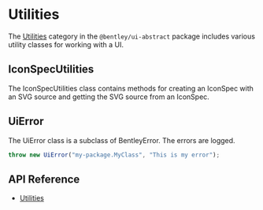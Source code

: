 # Utilities

The [Utilities]($ui-abstract:Utilities) category in the `@bentley/ui-abstract` package includes
various utility classes for working with a UI.

## IconSpecUtilities

The IconSpecUtilities class contains methods for creating an IconSpec with an SVG source and getting the SVG source from an IconSpec.

## UiError

The UiError class is a subclass of BentleyError. The errors are logged.

```ts
throw new UiError("my-package.MyClass", "This is my error");
```

## API Reference

* [Utilities]($ui-abstract:Utilities)

